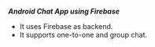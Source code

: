 ***Android Chat App using Firebase***

 - It uses Firebase as backend.
 - It supports one-to-one and group chat.

